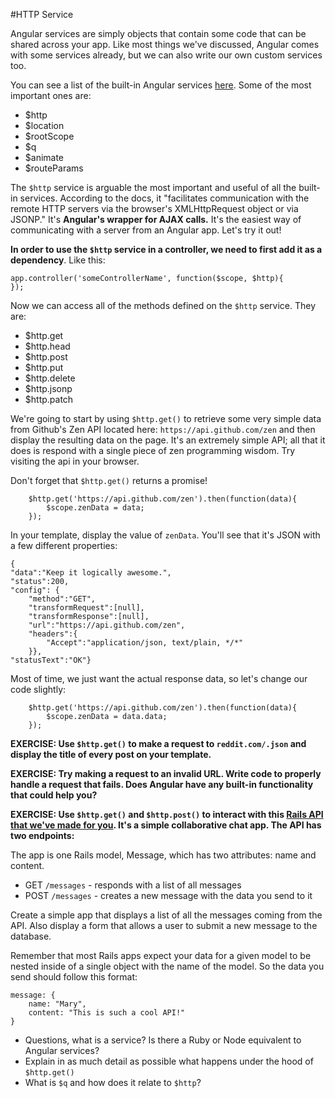 #HTTP Service

Angular services are simply objects that contain some code that can be shared across your app.  Like most things we've discussed, Angular comes with some services already, but we can also write our own custom services too.  

You can see a list of the built-in Angular services [here](https://docs.angularjs.org/api/ng/service).  Some of the most important ones are:

* $http
* $location
* $rootScope
* $q
* $animate
* $routeParams

The `$http` service is arguable the most important and useful of all the built-in services. According to the docs, it "facilitates communication with the remote HTTP servers via the browser's XMLHttpRequest object or via JSONP."  It's **Angular's wrapper for AJAX calls.**  It's the easiest way of communicating with a server from an Angular app. Let's try it out!

**In order to use the `$http` service in a controller, we need to first add it as a dependency**.  Like this:
```
app.controller('someControllerName', function($scope, $http){
});
```

Now we can access all of the methods defined on the `$http` service. They are:

* $http.get
* $http.head
* $http.post
* $http.put
* $http.delete
* $http.jsonp
* $http.patch


We're going to start by using `$http.get()` to retrieve some very simple data from Github's Zen API located here: `https://api.github.com/zen` and then display the resulting data on the page. It's an extremely simple API; all that it does is respond with a single piece of zen programming wisdom.  Try visiting the api in your browser.

Don't forget that `$http.get()` returns a promise!

```
	$http.get('https://api.github.com/zen').then(function(data){
		$scope.zenData = data;
	});
```

In your template, display the value of `zenData`.  You'll see that it's JSON with a few different properties:

```
{
"data":"Keep it logically awesome.",
"status":200,
"config": {
	"method":"GET",
	"transformRequest":[null],
	"transformResponse":[null],
	"url":"https://api.github.com/zen",
	"headers":{
		"Accept":"application/json, text/plain, */*"
	}},
"statusText":"OK"}
```

Most of time, we just want the actual response data, so let's change our code slightly:

```
	$http.get('https://api.github.com/zen').then(function(data){
		$scope.zenData = data.data;
	});
```
**EXERCISE: Use `$http.get()` to make a request to `reddit.com/.json` and display the title of every post on your template.**


**EXERCISE: Try making a request to an invalid URL.  Write code to properly handle a request that fails.  Does Angular have any built-in functionality that could help you?**


**EXERCISE: Use `$http.get()` and `$http.post()` to interact with this [Rails API that we've made for you](https://shielded-peak-6345.herokuapp.com/).  It's a simple collaborative chat app.  The API has two endpoints:**

The app is one Rails model, Message, which has two attributes: name and content.

* GET `/messages` - responds with a list of all messages
* POST `/messages` - creates a new message with the data you send to it

Create a simple app that displays a list of all the messages coming from the API.  Also display a form that allows a user to submit a new message to the database.

Remember that most Rails apps expect your data for a given model to be nested inside of a single object with the name of the model.  So the data you send should follow this format:

```
message: {
	name: "Mary",
	content: "This is such a cool API!"
}
```

* Questions, what is a service?  Is there a Ruby or Node equivalent to Angular services?
* Explain in as much detail as possible what happens under the hood of `$http.get()`
* What is `$q` and how does it relate to `$http`?

